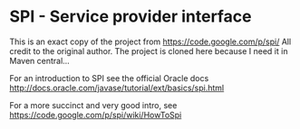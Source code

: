 # SPI - Service provider interface

This is an exact copy of the project from https://code.google.com/p/spi/
All credit to the original author. The project is cloned here because I need it in Maven central...

For an introduction to SPI see the official Oracle docs http://docs.oracle.com/javase/tutorial/ext/basics/spi.html

For a more succinct and very good intro, see https://code.google.com/p/spi/wiki/HowToSpi
